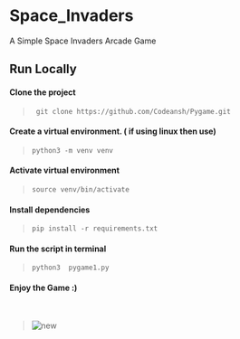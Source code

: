# Space_Invaders

  A Simple  Space Invaders Arcade Game

## Run Locally

####  Clone the project
> ```  git clone https://github.com/Codeansh/Pygame.git ```

#### Create a virtual environment. ( if using linux then use)
> ``` python3 -m venv venv ```

#### Activate virtual environment
> ``` source venv/bin/activate ```

#### Install dependencies
> ``` pip install -r requirements.txt ```


#### Run the script in terminal

> ``` python3  pygame1.py ```

#### Enjoy the Game :)
<br>

> ![new](https://user-images.githubusercontent.com/73956838/155716832-99571e87-02b8-4cec-ba31-4720599fedc4.png)
